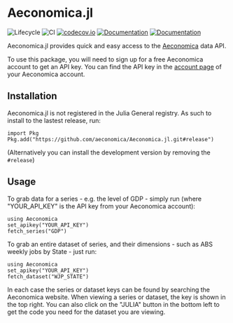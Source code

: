 # Aeconomica.jl

![Lifecycle](https://img.shields.io/badge/lifecycle-maturing-blue.svg)
![CI](https://github.com/aeconomica/Aeconomica.jl/workflows/CI/badge.svg)
[![codecov.io](http://codecov.io/github/aeconomica/Aeconomica.jl/coverage.svg?branch=master)](http://codecov.io/github/aeconomica/Aeconomica.jl?branch=master)
[![Documentation](https://img.shields.io/badge/docs-stable-blue.svg)](https://aeconomica.github.io/Aeconomica.jl/stable)
[![Documentation](https://img.shields.io/badge/docs-main-blue.svg)](https://aeconomica.github.io/Aeconomica.jl/dev)

Aeconomica.jl provides quick and easy access to the [Aeconomica](https://aeconomica.io) data API.

To use this package, you will need to sign up for a free Aeconomica account to get an API key. You can find the API key in the [account page](https://aeconomica.io/account) of your
Aeconomica account.

## Installation

Aeconomica.jl is not registered in the Julia General registry. As such to install to the lastest release, run:
```
import Pkg
Pkg.add("https://github.com/aeconomica/Aeconomica.jl.git#release")
```

(Alternatively you can install the development version by removing the `#release`)

## Usage

To grab data for a series - e.g. the level of GDP - simply run (where "YOUR_API_KEY" is the API key from your Aeconomica account):

```
using Aeconomica
set_apikey("YOUR_API_KEY")
fetch_series("GDP")
```

To grab an entire dataset of series, and their dimensions - such as ABS weekly jobs by State - just run:

```
using Aeconomica
set_apikey("YOUR_API_KEY")
fetch_dataset("WJP_STATE")
```

In each case the series or dataset keys can be found by searching the Aeconomica website. When viewing a series or dataset, the key is shown in the top right.
You can also click on the "JULIA" button in the bottom left to get the code you need for the dataset you are viewing.

